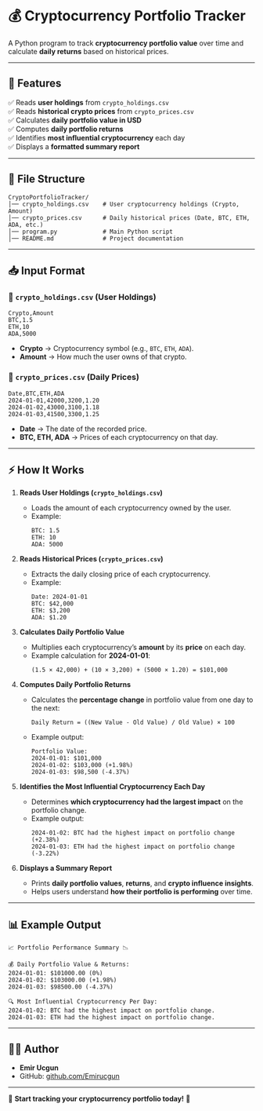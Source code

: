 # 💰 Cryptocurrency Portfolio Tracker

A Python program to track **cryptocurrency portfolio value** over time and calculate **daily returns** based on historical prices.

---

## 🚀 Features
✅ Reads **user holdings** from `crypto_holdings.csv`  
✅ Reads **historical crypto prices** from `crypto_prices.csv`  
✅ Calculates **daily portfolio value in USD**  
✅ Computes **daily portfolio returns**  
✅ Identifies **most influential cryptocurrency** each day  
✅ Displays a **formatted summary report**  

---

## 📂 File Structure
```
CryptoPortfolioTracker/
│── crypto_holdings.csv    # User cryptocurrency holdings (Crypto, Amount)
│── crypto_prices.csv      # Daily historical prices (Date, BTC, ETH, ADA, etc.)
│── program.py             # Main Python script
│── README.md              # Project documentation
```

---

## 📥 Input Format  
### **📜 `crypto_holdings.csv`** (User Holdings)
```
Crypto,Amount
BTC,1.5
ETH,10
ADA,5000
```
- **Crypto** → Cryptocurrency symbol (e.g., `BTC`, `ETH`, `ADA`).  
- **Amount** → How much the user owns of that crypto.  

### **📜 `crypto_prices.csv`** (Daily Prices)
```
Date,BTC,ETH,ADA
2024-01-01,42000,3200,1.20
2024-01-02,43000,3100,1.18
2024-01-03,41500,3300,1.25
```
- **Date** → The date of the recorded price.  
- **BTC, ETH, ADA** → Prices of each cryptocurrency on that day.  

---

## **⚡ How It Works**  

1. **Reads User Holdings (`crypto_holdings.csv`)**  
   - Loads the amount of each cryptocurrency owned by the user.  
   - Example:  
     ```text
     BTC: 1.5  
     ETH: 10  
     ADA: 5000  
     ```

2. **Reads Historical Prices (`crypto_prices.csv`)**  
   - Extracts the daily closing price of each cryptocurrency.  
   - Example:  
     ```text
     Date: 2024-01-01  
     BTC: $42,000  
     ETH: $3,200  
     ADA: $1.20  
     ```

3. **Calculates Daily Portfolio Value**  
   - Multiplies each cryptocurrency’s **amount** by its **price** on each day.  
   - Example calculation for **2024-01-01**:  
     ```text
     (1.5 × 42,000) + (10 × 3,200) + (5000 × 1.20) = $101,000  
     ```

4. **Computes Daily Portfolio Returns**  
   - Calculates the **percentage change** in portfolio value from one day to the next:  
     ```
     Daily Return = ((New Value - Old Value) / Old Value) × 100
     ```
   - Example output:  
     ```text
     Portfolio Value:  
     2024-01-01: $101,000  
     2024-01-02: $103,000 (+1.98%)  
     2024-01-03: $98,500 (-4.37%)  
     ```

5. **Identifies the Most Influential Cryptocurrency Each Day**  
   - Determines **which cryptocurrency had the largest impact** on the portfolio change.  
   - Example output:  
     ```text
     2024-01-02: BTC had the highest impact on portfolio change (+2.38%)  
     2024-01-03: ETH had the highest impact on portfolio change (-3.22%)  
     ```

6. **Displays a Summary Report**  
   - Prints **daily portfolio values**, **returns**, and **crypto influence insights**.  
   - Helps users understand **how their portfolio is performing** over time.  

---

## 📊 Example Output
```
📈 Portfolio Performance Summary 📉

💰 Daily Portfolio Value & Returns:
2024-01-01: $101000.00 (0%)
2024-01-02: $103000.00 (+1.98%)
2024-01-03: $98500.00 (-4.37%)

🔍 Most Influential Cryptocurrency Per Day:
2024-01-02: BTC had the highest impact on portfolio change.
2024-01-03: ETH had the highest impact on portfolio change.
```

---

## 👨‍💻 Author
- **Emir Ucgun**  
- GitHub: [github.com/Emirucgun](https://github.com/Emirucgun)


---
🎉 **Start tracking your cryptocurrency portfolio today!** 🚀  
